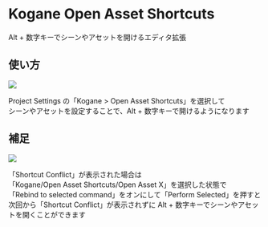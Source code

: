 # Kogane Open Asset Shortcuts

Alt + 数字キーでシーンやアセットを開けるエディタ拡張

## 使い方

![](https://github.com/baba-s/Kogane.OpenAssetShortcuts/assets/6134875/48e06f71-8aa4-4039-94d1-34112daf82df)

Project Settings の「Kogane > Open Asset Shortcuts」を選択して  
シーンやアセットを設定することで、Alt + 数字キーで開けるようになります  

## 補足

![](https://github.com/baba-s/Kogane.OpenAssetShortcuts/assets/6134875/203387bd-48a2-4436-81ca-0305d516c842)

「Shortcut Conflict」が表示された場合は  
「Kogane/Open Asset Shortcuts/Open Asset X」を選択した状態で  
「Rebind to selected command」をオンにして「Perform Selected」を押すと  
次回から「Shortcut Conflict」が表示されずに Alt + 数字キーでシーンやアセットを開くことができます  
